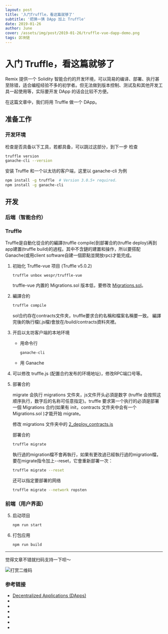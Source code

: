 ```yaml
---
layout: post
title: '入门Truffle，看这篇就够了'
subtitle: '把猜一猜 DApp 加上 Truffle'
date: 2019-01-26
author: June
cover: /assets/img/post/2019-01-26/truffle-vue-dapp-demo.png
tags: 区块链
---
```


# 入门 Truffle，看这篇就够了

Remix 提供一个 Solidity 智能合约的开发环境，可以简易的编译、部署、执行甚至除错，适合编程经验不多的初学者。但无法做到版本控制、测试及和其他开发工具一起使用等，实际要开发 DApp 的话会比较不方便。

在这篇文章中，我们将用 Truffle 做一个 DApp。

## 准备工作

### 开发环境

检查是否具备以下工具，若都具备，可以跳过这部分，到下一步
检查
```bash
truffle version
ganache-cli --version
```

安装 Truffle 和一个以太坊的客户端，这里以 ganache-cli 为例
```bash
npm install -g truffle  # Version 3.0.5+ required.
npm install -g ganache-cli
```

## 开发

### 后端（智能合约）

### Truffle

Truffle是自動化從合約的編譯(truffle compile)到部署合約(truffle deploy)再到app建置(truffle build)的過程。其中不含鏈的建置和操作，所以要搭配Ganache(或用client software自建一個節點並開放rpc)才能完成。

1. 初始化 Truffle-vue 项目 (Truffle v5.0.2)
    ```bash
    truffle unbox wespr/truffle-vue
    ```

    truffle-vue 内置的 Migrations.sol 版本低，要修改 [Migrations.sol](https://github.com/june111/truffle-vue-dapp-demo/blob/master/contracts/Migrations.sol)。

2. 編譯合約 
    ```bash
    truffle compile
    ```
    sol合约存在contracts文件夹，truffle要求合約名稱和檔案名稱要一致。
    編譯完後的執行檔(.js檔)會放在/build/contracts資料夾裡。

3. 开启以太坊客户端的本地环境

    * 用命令行

        ```bash
        ganache-cli
        ```

    * 用 Ganache 

3. 可以修改 truffle.js (配置合约发布的环境地址)，修改RPC端口号等。

4. 部署合約

    migrate 会执行 migrations 文件夹，js文件开头必須是数字 (truffle 会按照这顺序执行，数字后的名称可任意指定)。truffle 要求第一个执行的必須是部署一個 Migrations 合约(如果有 init，contracts 文件夹中会有一个 Migrations.sol )才能开始 migrate。

    修改 migrations 文件夹中的 [2_deploy_contracts.js](https://github.com/june111/truffle-vue-dapp-demo/blob/master/migrations/2_deploy_contracts.js)

    部署合約

    ```bash
    truffle migrate
    ```

    執行過的migration檔不會再執行，如果有更改過已經執行過的migration檔，要在migrate指令加上--reset，它會重新部署一次：

    ```bash
    truffle migrate --reset
    ```

    还可以指定要部署的网络

    ```bash
    truffle migrate --network ropsten
    ```

### 前端（用户界面）

5. 启动项目

    ```bash
    npm run start
    ```
    
6. 打包应用

    ```bash
    npm run build
    ```







---

觉得文章不错就扫码支持一下呗～

![打赏二维码]({{site.baseurl}}/assets/img/post/pay-qr.jpg)

### 参考链接

* [Decentralized Applications (DApps)](https://github.com/ethereumbook/ethereumbook/blob/04f66ae45cd9405cce04a088556144be11979699/12dapps.asciidoc)
* []()
* []()
* []()
* []()
* []()
* []()

